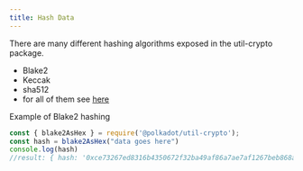 ```yaml
---
title: Hash Data
---
```


There are many different hashing algorithms exposed in the util-crypto package.

 * Blake2
 * Keccak
 * sha512
 * for all of them see [here](https://github.com/polkadot-js/common/tree/master/packages/util-crypto/src)

 Example of Blake2 hashing

 ```javascript
const { blake2AsHex } = require('@polkadot/util-crypto');
const hash = blake2AsHex("data goes here")
console.log(hash)
//result: { hash: '0xce73267ed8316b4350672f32ba49af86a7ae7af1267beb868a27f3fda03c044a' }
 ```